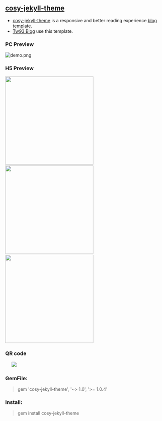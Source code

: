 ## [cosy-jekyll-theme](https://rubygems.org/gems/cosy-jekyll-theme)

- [cosy-jekyll-theme](https://rubygems.org/gems/cosy-jekyll-theme) is a responsive and better reading experience [blog template](https://jekyllrb.com/docs/themes/
).
- [Tw93 Blog](http://tw93.github.io/) use this template.
   
### PC Preview

  ![demo.png](http://tw93.github.io/images/demo/4.jpg)

### H5 Preview

   <img src="http://tw93.github.io/images/demo/1.jpg" width="280"/>&nbsp;&nbsp;&nbsp;&nbsp;<img src="http://tw93.github.io/images/demo/2.jpg" width="280"/>&nbsp;&nbsp;&nbsp;&nbsp;<img src="http://tw93.github.io/images/demo/3.jpg" width="280"/>

### QR code

  &nbsp;&nbsp;&nbsp;&nbsp;&nbsp;![](http://tw93.github.io/images/demo/0.png)
  

### GemFile:
  > gem 'cosy-jekyll-theme', '~> 1.0', '>= 1.0.4'
  
### Install:
  > gem install cosy-jekyll-theme
